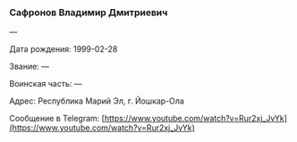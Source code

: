 ### Сафронов Владимир Дмитриевич

—

Дата рождения: 1999-02-28

Звание: —

Воинская часть: —

Адрес: Республика Марий Эл, г. Йошкар-Ола

Сообщение в Telegram: [https://www.youtube.com/watch?v=Rur2xj_JvYk](https://www.youtube.com/watch?v=Rur2xj_JvYk)

